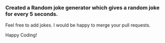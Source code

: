 ### Created a Random joke generator which gives a random joke for every 5 seconds.

Feel free to add jokes. I would be happy to merge your pull requests.

Happy Coding!